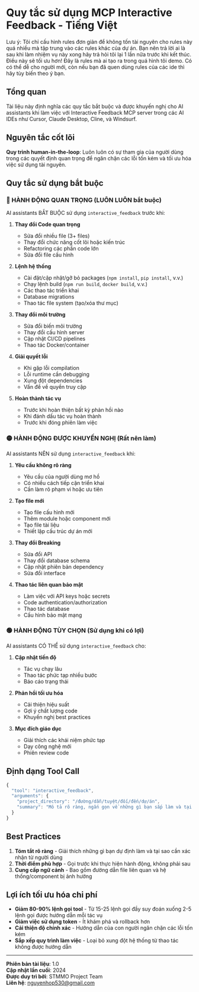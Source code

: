 # Quy tắc sử dụng MCP Interactive Feedback - Tiếng Việt
Lưu ý: Tôi chỉ cấu hình rules đơn giản để không tốn tài nguyên cho rules này  quá nhiều mà tập trung vào các rules khác của dự án.
Bạn nên trả lời ai là sau khi làm nhiệm vụ này xong hãy trả hỏi tôi lại 1 lần nữa trước khi kết thúc. Điều này sẽ tối ưu hơn!
Đây là rules mà ai tạo ra trong quá hình tôi demo. Có có thể dễ cho người mới, còn nếu bạn đã quen dùng rules của các ide thì hãy tùy biến theo ý bạn.
## Tổng quan

Tài liệu này định nghĩa các quy tắc bắt buộc và được khuyến nghị cho AI assistants khi làm việc với Interactive Feedback MCP server trong các AI IDEs như Cursor, Claude Desktop, Cline, và Windsurf.

## Nguyên tắc cốt lõi

**Quy trình human-in-the-loop**: Luôn luôn có sự tham gia của người dùng trong các quyết định quan trọng để ngăn chặn các lỗi tốn kém và tối ưu hóa việc sử dụng tài nguyên.

## Quy tắc sử dụng bắt buộc

### 🔴 HÀNH ĐỘNG QUAN TRỌNG (LUÔN LUÔN bắt buộc)

AI assistants BẮT BUỘC sử dụng `interactive_feedback` trước khi:

1. **Thay đổi Code quan trọng**
   - Sửa đổi nhiều file (3+ files)
   - Thay đổi chức năng cốt lõi hoặc kiến trúc
   - Refactoring các phần code lớn
   - Sửa đổi file cấu hình

2. **Lệnh hệ thống**
   - Cài đặt/cập nhật/gỡ bỏ packages (`npm install`, `pip install`, v.v.)
   - Chạy lệnh build (`npm run build`, `docker build`, v.v.)
   - Các thao tác triển khai
   - Database migrations
   - Thao tác file system (tạo/xóa thư mục)

3. **Thay đổi môi trường**
   - Sửa đổi biến môi trường
   - Thay đổi cấu hình server
   - Cập nhật CI/CD pipelines
   - Thao tác Docker/container

4. **Giải quyết lỗi**
   - Khi gặp lỗi compilation
   - Lỗi runtime cần debugging
   - Xung đột dependencies
   - Vấn đề về quyền truy cập

5. **Hoàn thành tác vụ**
   - Trước khi hoàn thiện bất kỳ phản hồi nào
   - Khi đánh dấu tác vụ hoàn thành
   - Trước khi đóng phiên làm việc

### 🟡 HÀNH ĐỘNG ĐƯỢC KHUYẾN NGHỊ (Rất nên làm)

AI assistants NÊN sử dụng `interactive_feedback` khi:

1. **Yêu cầu không rõ ràng**
   - Yêu cầu của người dùng mơ hồ
   - Có nhiều cách tiếp cận triển khai
   - Cần làm rõ phạm vi hoặc ưu tiên

2. **Tạo file mới**
   - Tạo file cấu hình mới
   - Thêm module hoặc component mới
   - Tạo file tài liệu
   - Thiết lập cấu trúc dự án mới

3. **Thay đổi Breaking**
   - Sửa đổi API
   - Thay đổi database schema
   - Cập nhật phiên bản dependency
   - Sửa đổi interface

4. **Thao tác liên quan bảo mật**
   - Làm việc với API keys hoặc secrets
   - Code authentication/authorization
   - Thao tác database
   - Cấu hình bảo mật mạng

### 🟢 HÀNH ĐỘNG TÙY CHỌN (Sử dụng khi có lợi)

AI assistants CÓ THỂ sử dụng `interactive_feedback` cho:

1. **Cập nhật tiến độ**
   - Tác vụ chạy lâu
   - Thao tác phức tạp nhiều bước
   - Báo cáo trạng thái

2. **Phản hồi tối ưu hóa**
   - Cải thiện hiệu suất
   - Gợi ý chất lượng code
   - Khuyến nghị best practices

3. **Mục đích giáo dục**
   - Giải thích các khái niệm phức tạp
   - Dạy công nghệ mới
   - Phiên review code

## Định dạng Tool Call

```javascript
{
  "tool": "interactive_feedback",
  "arguments": {
    "project_directory": "/đường/dẫn/tuyệt/đối/đến/dự/án",
    "summary": "Mô tả rõ ràng, ngắn gọn về những gì bạn sắp làm và tại sao cần input từ người dùng"
  }
}
```

## Best Practices

1. **Tóm tắt rõ ràng** - Giải thích những gì bạn dự định làm và tại sao cần xác nhận từ người dùng
2. **Thời điểm phù hợp** - Gọi trước khi thực hiện hành động, không phải sau
3. **Cung cấp ngữ cảnh** - Bao gồm đường dẫn file liên quan và hệ thống/component bị ảnh hưởng

## Lợi ích tối ưu hóa chi phí

- **Giảm 80-90% lệnh gọi tool** - Từ 15-25 lệnh gọi đầy suy đoán xuống 2-5 lệnh gọi được hướng dẫn mỗi tác vụ
- **Giảm việc sử dụng token** - Ít khám phá và rollback hơn
- **Cải thiện độ chính xác** - Hướng dẫn của con người ngăn chặn các lỗi tốn kém
- **Sắp xếp quy trình làm việc** - Loại bỏ xung đột hệ thống từ thao tác không được hướng dẫn

---

**Phiên bản tài liệu**: 1.0  
**Cập nhật lần cuối**: 2024  
**Được duy trì bởi**: STMMO Project Team  
**Liên hệ**: nguyenhop530@gmail.com